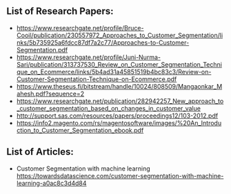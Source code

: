 List of Research Papers:
-
- https://www.researchgate.net/profile/Bruce-Cooil/publication/230557972_Approaches_to_Customer_Segmentation/links/5b735925a6fdcc87df7a2c77/Approaches-to-Customer-Segmentation.pdf
- https://www.researchgate.net/profile/Juni-Nurma-Sari/publication/313737530_Review_on_Customer_Segmentation_Technique_on_Ecommerce/links/5b4ad31a45851519b4bc83c3/Review-on-Customer-Segmentation-Technique-on-Ecommerce.pdf
- https://www.theseus.fi/bitstream/handle/10024/808509/Mangaonkar_Mahesh.pdf?sequence=2
- https://www.researchgate.net/publication/282942257_New_approach_to_customer_segmentation_based_on_changes_in_customer_value
- http://support.sas.com/resources/papers/proceedings12/103-2012.pdf
- https://info2.magento.com/rs/magentosoftware/images/%20An_Introduction_to_Customer_Segmentation_ebook.pdf

List of Articles:
-
- Customer Segmentation with machine learning
  https://towardsdatascience.com/customer-segmentation-with-machine-learning-a0ac8c3d4d84
